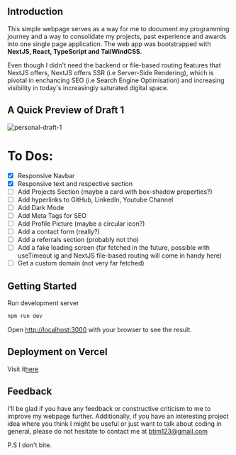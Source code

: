 ## Introduction
This simple webpage serves as a way for me to document my programming journey and a way to consolidate my projects, past experience and awards into one single page application. The web app was bootstrapped with **NextJS, React, TypeScript and TailWindCSS**.

Even though I didn't need the backend or file-based routing features that NextJS offers, NextJS offers SSR (i.e Server-Side Rendering), which is pivotal in enchancing SEO (i.e Search Engine Optimisation) and increasing visibility in today's increasingly saturated digital space.

## A Quick Preview of Draft 1
![personal-draft-1](https://user-images.githubusercontent.com/19306879/234338976-e9113db0-8003-4f09-8ff7-8c23519c6d54.gif)


# To Dos:

- [x] Responsive Navbar
- [x] Responsive text and respective section 
- [ ] Add Projects Section (maybe a card with box-shadow properties?)
- [ ] Add hyperlinks to GitHub, LinkedIn, Youtube Channel
- [ ] Add Dark Mode
- [ ] Add Meta Tags for SEO
- [ ] Add Profile Picture (maybe a circular icon?)
- [ ] Add a contact form (really?)
- [ ] Add a referrals section (probably not tho)
- [ ] Add a fake loading screen (far fetched in the future, possible with useTimeout ig and NextJS file-based routing will come in handy here)
- [ ] Get a custom domain (not very far fetched)

## Getting Started

Run development server

```bash
npm run dev
```

Open [http://localhost:3000](http://localhost:3000) with your browser to see the result.

## Deployment on Vercel

Visit it[here](https://personal-portfolio-two-nu.vercel.app)

## Feedback

I'll be glad if you have any feedback or constructive criticism to me to improve my webpage further. Additionally, if you have an interesting project idea where you think I might be useful or just want to talk about coding in general, please do not hesitate to contact me at btjm123@gmail.com

P.S I don't bite.
